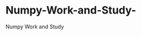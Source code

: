  # Numpy-Work-and-Study-
Numpy Work and Study 
                
                
                                  
                                  
                                                                           
          
                                                                   
                           
               
